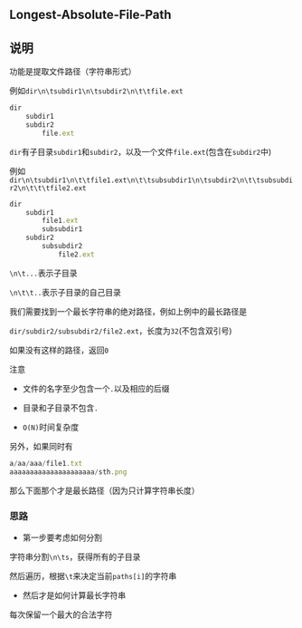 ## Longest-Absolute-File-Path

## 说明

功能是提取文件路径（字符串形式）

例如`dir\n\tsubdir1\n\tsubdir2\n\t\tfile.ext`

```js
dir
    subdir1
    subdir2
        file.ext
```

`dir`有子目录`subdir1`和`subdir2`，以及一个文件`file.ext`(包含在`subdir2`中)

例如`dir\n\tsubdir1\n\t\tfile1.ext\n\t\tsubsubdir1\n\tsubdir2\n\t\tsubsubdir2\n\t\t\tfile2.ext`

```js
dir
    subdir1
        file1.ext
        subsubdir1
    subdir2
        subsubdir2
            file2.ext
```

`\n\t...`表示子目录

`\n\t\t..`表示子目录的自己目录

我们需要找到一个最长字符串的绝对路径，例如上例中的最长路径是

`dir/subdir2/subsubdir2/file2.ext`，长度为`32`(不包含双引号)

如果没有这样的路径，返回`0`

注意

- 文件的名字至少包含一个`.`以及相应的后缀

- 目录和子目录不包含`.`

- `O(N)`时间复杂度

另外，如果同时有

```js
a/aa/aaa/file1.txt
aaaaaaaaaaaaaaaaaaaaa/sth.png
```

那么下面那个才是最长路径（因为只计算字符串长度）

### 思路

- 第一步要考虑如何分割

字符串分割`\n\ts`，获得所有的子目录

然后遍历，根据`\t`来决定当前`paths[i]`的字符串

- 然后才是如何计算最长字符串

每次保留一个最大的合法字符